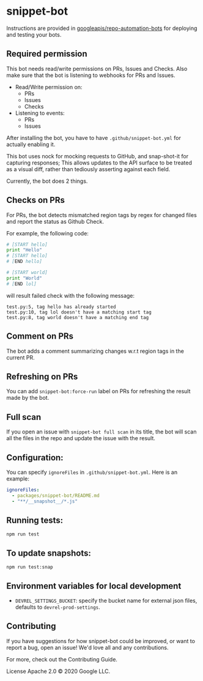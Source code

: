 # snippet-bot

Instructions are provided in [googleapis/repo-automation-bots](https://github.com/googleapis/repo-automation-bots/blob/master/README.md) for deploying and testing your bots.

## Required permission
This bot needs read/write permissions on PRs, Issues and Checks. Also make sure that the bot is listening to webhooks for PRs and Issues.

- Read/Write permission on:
  - PRs
  - Issues
  - Checks
- Listening to events:
  - PRs
  - Issues

After installing the bot, you have to have `.github/snippet-bot.yml` for actually enabling it.

This bot uses nock for mocking requests to GitHub, and snap-shot-it for capturing responses; This allows updates to the API surface to be treated as a visual diff, rather than tediously asserting against each field.

Currently, the bot does 2 things.

## Checks on PRs
For PRs, the bot detects mismatched region tags by regex for changed
files and report the status as Github Check.

For example, the following code:

```python
# [START hello]
print "Hello"
# [START hello]
# [END hello]

# [START world]
print "World"
# [END lol]
```

will result failed check with the following message:

```
test.py:5, tag hello has already started
test.py:10, tag lol doesn't have a matching start tag
test.py:8, tag world doesn't have a matching end tag
```

## Comment on PRs

The bot adds a comment summarizing changes w.r.t region tags in the
current PR.

## Refreshing on PRs

You can add `snippet-bot:force-run` label on PRs for refreshing the
result made by the bot.

## Full scan
If you open an issue with `snippet-bot full scan` in its title, the
bot will scan all the files in the repo and update the issue with the
result.

## Configuration:
You can specify `ignoreFiles` in `.github/snippet-bot.yml`. Here is an example:

```yaml
ignoreFiles:
  - packages/snippet-bot/README.md
  - "**/__snapshot__/*.js"
```

## Running tests:

`npm run test`

## To update snapshots:

`npm run test:snap`

## Environment variables for local development

- `DEVREL_SETTINGS_BUCKET`: specify the bucket name for external json
  files, defaults to `devrel-prod-settings`.

## Contributing

If you have suggestions for how snippet-bot could be improved, or want to report a bug, open an issue! We'd love all and any contributions.

For more, check out the Contributing Guide.

License
Apache 2.0 © 2020 Google LLC.
